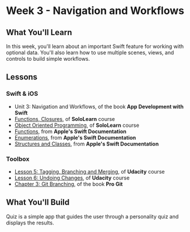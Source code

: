 # Week 3 - Navigation and Workflows

## What You'll Learn
In this week, you'll learn about an important Swift feature for working with optional data. You'll also learn how to use multiple scenes, views, and controls to build simple workflows.

## Lessons
### Swift & iOS
- Unit 3: Navigation and Workflows, of the book **App Development with Swift**
- [Functions, Closures](https://www.sololearn.com/Play/Swift), of **SoloLearn** course
- [Object Oriented Programming](https://www.sololearn.com/Play/Swift), of **SoloLearn** course
- [Functions](https://docs.swift.org/swift-book/LanguageGuide/Functions.html), from **Apple's Swift Documentation**
- [Enumerations](https://docs.swift.org/swift-book/LanguageGuide/Enumerations.html), from **Apple's Swift Documentation**
- [Structures and Classes](https://docs.swift.org/swift-book/LanguageGuide/ClassesAndStructures.html), from **Apple's Swift Documentation**

### Toolbox
- [Lesson 5: Tagging, Branching and Merging](https://classroom.udacity.com/courses/ud123), of **Udacity** course
- [Lesson 6: Undoing Changes](https://classroom.udacity.com/courses/ud123), of **Udacity** course
- [Chapter 3: Git Branching](https://git-scm.com/book/en/v2/Git-Branching-Branches-in-a-Nutshell), of the book  **Pro Git**

## What You'll Build
Quiz is a simple app that guides the user through a personality quiz and displays the results.

